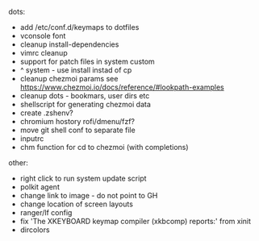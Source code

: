 dots:
 - add /etc/conf.d/keymaps to dotfiles
 - vconsole font
 - cleanup install-dependencies
 - vimrc cleanup
 - support for patch files in system custom
 - ^ system - use install instad of cp
 - cleanup chezmoi params see https://www.chezmoi.io/docs/reference/#lookpath-examples
 - cleanup dots - bookmars, user dirs etc
 - shellscript for generating chezmoi data
 - create .zshenv?
 - chromium hostory rofi/dmenu/fzf?
 - move git shell conf to separate file
 - inputrc
 - chm function for cd to chezmoi (with completions)

other:
 - right click to run system update script
 - polkit agent
 - change link to image - do not point to GH
 - change location of screen layouts
 - ranger/lf config
 - fix 'The XKEYBOARD keymap compiler (xkbcomp) reports:' from xinit
 - dircolors
